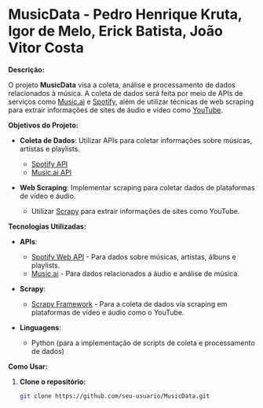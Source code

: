 # MusicData - Pedro Henrique Kruta, Igor de Melo, Erick Batista, João Vitor Costa

**Descrição:**

O projeto **MusicData** visa a coleta, análise e processamento de dados relacionados à música. A coleta de dados será feita por meio de APIs de serviços como [Music.ai](https://www.music.ai) e [Spotify](https://developer.spotify.com), além de utilizar técnicas de web scraping para extrair informações de sites de áudio e vídeo como [YouTube](https://www.youtube.com).

**Objetivos do Projeto:**

- **Coleta de Dados**: Utilizar APIs para coletar informações sobre músicas, artistas e playlists.
    - [Spotify API](https://developer.spotify.com/documentation/web-api/)
    - [Music.ai API](https://www.music.ai/docs)
  
- **Web Scraping**: Implementar scraping para coletar dados de plataformas de vídeo e áudio.
    - Utilizar [Scrapy](https://scrapy.org) para extrair informações de sites como YouTube.

**Tecnologias Utilizadas:**

- **APIs**:
    - [Spotify Web API](https://developer.spotify.com/documentation/web-api/) - Para dados sobre músicas, artistas, álbuns e playlists.
    - [Music.ai](https://www.music.ai) - Para dados relacionados a áudio e análise de música.

- **Scrapy**:
    - [Scrapy Framework](https://scrapy.org) - Para a coleta de dados via scraping em plataformas de vídeo e áudio como o YouTube.

- **Linguagens**:
    - Python (para a implementação de scripts de coleta e processamento de dados)

**Como Usar:**

1. **Clone o repositório:**
   ```bash
   git clone https://github.com/seu-usuario/MusicData.git
